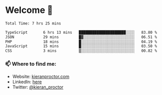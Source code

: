 # Welcome 🦘

<!--START_SECTION:waka-->

```txt
Total Time: 7 hrs 25 mins

TypeScript       6 hrs 13 mins   █████████████████████░░░░   83.80 %
JSON             29 mins         █▓░░░░░░░░░░░░░░░░░░░░░░░   06.51 %
PHP              18 mins         █░░░░░░░░░░░░░░░░░░░░░░░░   04.19 %
JavaScript       15 mins         █░░░░░░░░░░░░░░░░░░░░░░░░   03.50 %
CSS              3 mins          ▒░░░░░░░░░░░░░░░░░░░░░░░░   00.82 %
```

<!--END_SECTION:waka-->

### 📫 Where to find me:

-   Website: [kieranproctor.com](https://kieranproctor.com/)
-   LinkedIn: [here](https://www.linkedin.com/in/kieran-proctor-086b5a159/)
-   Twitter: [@kieran_proctor](https://twitter.com/kieran_proctor)
